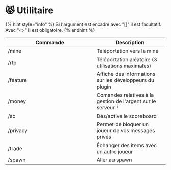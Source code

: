 # 😾 Utilitaire

{% hint style="info" %}
Si l'argument est encadré avec "\[]" il est facultatif. Avec "<>" il est obligatoire.
{% endhint %}

<table><thead><tr><th width="263">Commande</th><th>Description</th></tr></thead><tbody><tr><td>/mine</td><td>Téléportation vers la mine</td></tr><tr><td>/rtp</td><td>Téléportation aléatoire (3 utilisations maximales)</td></tr><tr><td>/feature</td><td>Affiche des informations sur les développeurs du plugin</td></tr><tr><td>/money</td><td>Comandes relatives à la gestion de l'argent sur le serveur !</td></tr><tr><td>/sb</td><td>Dés/active le scoreboard</td></tr><tr><td>/privacy</td><td>Permet de bloquer un joueur de vos messages privés</td></tr><tr><td>/trade</td><td>Échanger des items avec un autre joueur</td></tr><tr><td>/spawn</td><td>Aller au spawn</td></tr></tbody></table>
